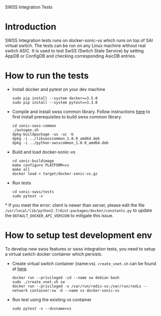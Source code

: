 SWSS Integration Tests

# Introduction

SWSS Integration tests runs on docker-sonic-vs which runs on top of SAI virtual switch. The tests can be run on any Linux machine without real switch ASIC. It is used to test SwSS (Switch State Service) by setting AppDB or ConfigDB and checking corresponding AsicDB entries.

# How to run the tests

- Install docker and pytest on your dev machine
    ```
    sudo pip install --system docker==3.5.0
    sudo pip install --system pytest==3.3.0
    ```
- Compile and install swss common library. Follow instructions [here](https://github.com/Azure/sonic-swss-common/blob/master/README.md) to first install prerequisites to build swss common library. 
    ```
    cd sonic-swss-common
    ./autogen.sh
    dpkg-buildpackage -us -uc -b
    dpkg -i ../libswsscommon_1.0.0_amd64.deb
    dpkg -i ../python-swsscommon_1.0.0_amd64.deb
    ```
- Build and load docker-sonic-vs

    ```
    cd sonic-buildimage
    make configure PLATFORM=vs
    make all
    docker load < target/docker-sonic-vs.gz
    ```

- Run tests
    
    ```
    cd sonic-swss/tests
    sudo pytest -v
    ```

\* If you meet the error: client is newer than server, please edit the file `/usr/local/lib/python2.7/dist-packages/docker/constants.py` to update the `DEFAULT_DOCKER_API_VERSION` to mitigate this issue.

# How to setup test development env

To develop new swss features or swss integration tests, you need to setup a virtual switch docker container which 
persists.

- Create virtual switch container (name:vs). ```create_vnet.sh``` can be found at [here](https://github.com/Azure/sonic-buildimage/blob/master/platform/vs/create_vnet.sh).

    ```
    docker run --privileged -id --name sw debian bash
    sudo ./create_vnet.sh sw
    docker run --privileged -v /var/run/redis-vs:/var/run/redis --network container:sw -d --name vs docker-sonic-vs
    ```

- Run test using the existing vs container

    ```
    sudo pytest -v --dvsname=vs
    ```
